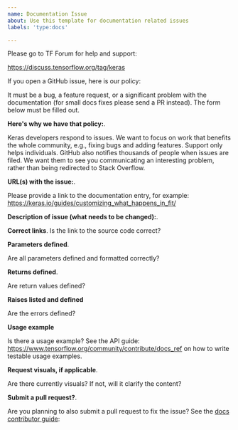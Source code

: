 ```yaml
---
name: Documentation Issue
about: Use this template for documentation related issues
labels: 'type:docs'

---
```


Please go to TF Forum for help and support:

https://discuss.tensorflow.org/tag/keras

If you open a GitHub issue, here is our policy:

It must be a bug, a feature request, or a significant problem with the documentation (for small docs fixes please send a PR instead).
The form below must be filled out.

**Here's why we have that policy:**.

Keras developers respond to issues. We want to focus on work that benefits the whole community, e.g., fixing bugs and adding features. Support only helps individuals. GitHub also notifies thousands of people when issues are filed. We want them to see you communicating an interesting problem, rather than being redirected to Stack Overflow.

**URL(s) with the issue:**.

Please provide a link to the documentation entry, for example: https://keras.io/guides/customizing_what_happens_in_fit/


**Description of issue (what needs to be changed):**.


**Correct links**.
Is the link to the source code correct?


**Parameters defined**.

Are all parameters defined and formatted correctly?


**Returns defined**.

Are return values defined?


**Raises listed and defined**

Are the errors defined?


**Usage example**

Is there a usage example?
See the API guide: https://www.tensorflow.org/community/contribute/docs_ref on how to write testable usage examples.


**Request visuals, if applicable**.

Are there currently visuals? If not, will it clarify the content?


**Submit a pull request?**.

Are you planning to also submit a pull request to fix the issue? See the [docs contributor guide](https://github.com/keras-team/keras/blob/master/CONTRIBUTING.md):


